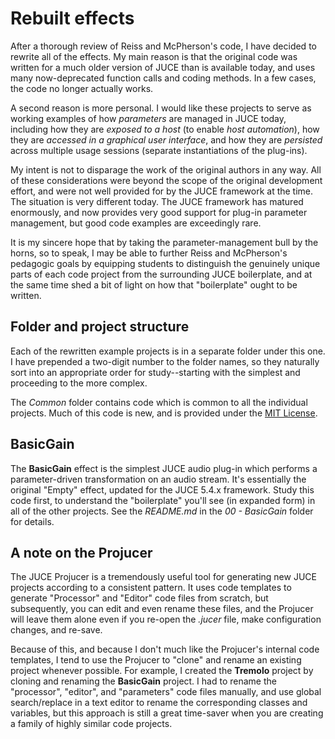 # Rebuilt effects
After a thorough review of Reiss and McPherson's code, I have decided to rewrite all of the effects. My main reason is that the original code was written for a much older version of JUCE than is available today, and uses many now-deprecated function calls and coding methods. In a few cases, the code no longer actually works.

A second reason is more personal. I would like these projects to serve as working examples of how *parameters* are managed in JUCE today, including how they are *exposed to a host* (to enable *host automation*), how they are *accessed in a graphical user interface*, and how they are *persisted* across multiple usage sessions (separate instantiations of the plug-ins).

My intent is not to disparage the work of the original authors in any way. All of these considerations were beyond the scope of the original development effort, and were not well provided for by the JUCE framework at the time. The situation is very different today. The JUCE framework has matured enormously, and now provides very good support for plug-in parameter management, but good code examples are exceedingly rare.

It is my sincere hope that by taking the parameter-management bull by the horns, so to speak, I may be able to further Reiss and McPherson's pedagogic goals by equipping students to distinguish the genuinely unique parts of each code project from the surrounding JUCE boilerplate, and at the same time shed a bit of light on how that "boilerplate" ought to be written.

## Folder and project structure
Each of the rewritten example projects is in a separate folder under this one. I have prepended a two-digit number to the folder names, so they naturally sort into an appropriate order for study--starting with the simplest and proceeding to the more complex.

The *Common* folder contains code which is common to all the individual projects. Much of this code is new, and is provided under the [MIT License](https://opensource.org/licenses/MIT).

## BasicGain
The **BasicGain** effect is the simplest JUCE audio plug-in which performs a parameter-driven transformation on an audio stream. It's essentially the original "Empty" effect, updated for the JUCE 5.4.x framework. Study this code first, to understand the "boilerplate" you'll see (in expanded form) in all of the other projects. See the *README.md* in the *00 - BasicGain* folder for details.

## A note on the Projucer
The JUCE Projucer is a tremendously useful tool for generating new JUCE projects according to a consistent pattern. It uses code templates to generate "Processor" and "Editor" code files from scratch, but subsequently, you can edit and even rename these files, and the Projucer will leave them alone even if you re-open the *.jucer* file, make configuration changes, and re-save.

Because of this, and because I don't much like the Projucer's internal code templates, I tend to use the Projucer to "clone" and rename an existing project whenever possible. For example, I created the **Tremolo** project by cloning and renaming the **BasicGain** project. I had to rename the "processor", "editor", and "parameters" code files manually, and use global search/replace in a text editor to rename the corresponding classes and variables, but this approach is still a great time-saver when you are creating a family of highly similar code projects.
